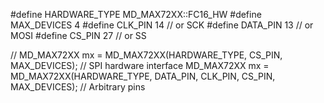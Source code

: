 #define HARDWARE_TYPE MD_MAX72XX::FC16_HW
#define MAX_DEVICES 4
#define CLK_PIN   14  // or SCK
#define DATA_PIN  13  // or MOSI
#define CS_PIN    27  // or SS

// MD_MAX72XX mx = MD_MAX72XX(HARDWARE_TYPE, CS_PIN, MAX_DEVICES);                      // SPI hardware interface
MD_MAX72XX mx = MD_MAX72XX(HARDWARE_TYPE, DATA_PIN, CLK_PIN, CS_PIN, MAX_DEVICES); // Arbitrary pins